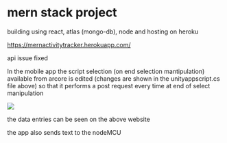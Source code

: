 # mern stack project
building using react, atlas (mongo-db), node and hosting on heroku

https://mernactivitytracker.herokuapp.com/

api issue fixed

In the mobile app the script selection (on end selection mantipulation) available from arcore is edited (changes are shown in the unityappscript.cs file above) so that it performs a post request every time at end of select manipulation 

![](https://github.com/sasukecodes/excercise-tracker/blob/master/appsc.jpeg)

the data entries can be seen on the above website

the app also sends text to the nodeMCU
